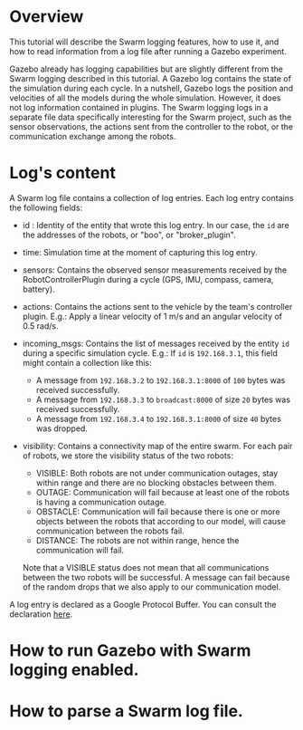 # Overview

This tutorial will describe the Swarm logging features, how to use it, and how to read information from a log file after running a Gazebo experiment.

Gazebo already has logging capabilities but are slightly different from the Swarm logging described in this tutorial. A Gazebo log contains the state of the simulation during each cycle. In a nutshell, Gazebo logs the position and velocities of all the models during the whole simulation. However, it does not log information contained in plugins. The Swarm logging logs in a separate file data specifically interesting for the Swarm project, such as the sensor observations, the actions sent from the controller to the robot, or the communication exchange among the robots.

# Log's content

A Swarm log file contains a collection of log entries. Each log entry contains the following fields:

* id : Identity of the entity that wrote this log entry. In our case, the `id` are the addresses of the robots, or "boo", or "broker_plugin". 

* time: Simulation time at the moment of capturing this log entry.

* sensors: Contains the observed sensor measurements received by the RobotControllerPlugin during a cycle (GPS, IMU, compass, camera, battery).

* actions: Contains the actions sent to the vehicle by the team's controller plugin. E.g.: Apply a linear velocity of 1 m/s and an angular velocity of 0.5 rad/s.

* incoming_msgs: Contains the list of messages received by the entity `id` during a specific simulation cycle. E.g.: If `id` is `192.168.3.1`, this field might contain a collection like this:

  * A message from `192.168.3.2` to `192.168.3.1:8000` of `100` bytes was received successfully.
  * A message from `192.168.3.3` to `broadcast:8000` of size `20` bytes was received successfully.
  * A message from `192.168.3.4` to `192.168.3.1:8000` of size `40` bytes was dropped.

* visibility: Contains a connectivity map of the entire swarm. For each pair of robots, we store the visibility status of the two robots:

   * VISIBLE: Both robots are not under communication outages, stay within range and there are no blocking obstacles between them.
   * OUTAGE: Communication will fail because at least one of the robots is having a communication outage.
   * OBSTACLE: Communication will fail because there is one or more objects between the robots that according to our model, will cause communication between the robots fail.
   * DISTANCE: The robots are not within range, hence the communication will fail.

   Note that a VISIBLE status does not mean that all communications between the two robots will be successful. A message can fail because of the random drops that we also apply to our communication model.

A log entry is declared as a Google Protocol Buffer. You can consult the declaration [here]().

# How to run Gazebo with Swarm logging enabled.



# How to parse a Swarm log file.






